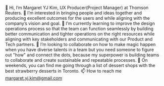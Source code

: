 👋 Hi, I’m Margaret YJ Kim, UX Producer(Project Manager) at Thomson Reuters.
👀 I’m interested in bringing people and ideas together and producing excellent outcomes for the users and while aligning with the company’s vision and goal.
🌱 I’m currently learning to improve the design operations process so that the team can function seamlessly by building better communication and tighter operations on the right resources while aligning with key stakeholders and communicating with our Product and Tech partners.
💞️ I’m looking to collaborate on how to make magic happen when you have diverse talents in a team but you need someone to figure out "how" and connect the dots, because my superpower is building teams to collaborate and create sustainable and repeatable processes.
🍓 On weekends, you can find me going through a list of dessert shops with the best strawberry desserts in Toronto. 
📫 How to reach me margaret.yj.kim@gmail.com

<!---
margaretyjkimtr/margaretyjkimtr is a ✨ special ✨ repository because its `README.md` (this file) appears on your GitHub profile.
You can click the Preview link to take a look at your changes.
--->
